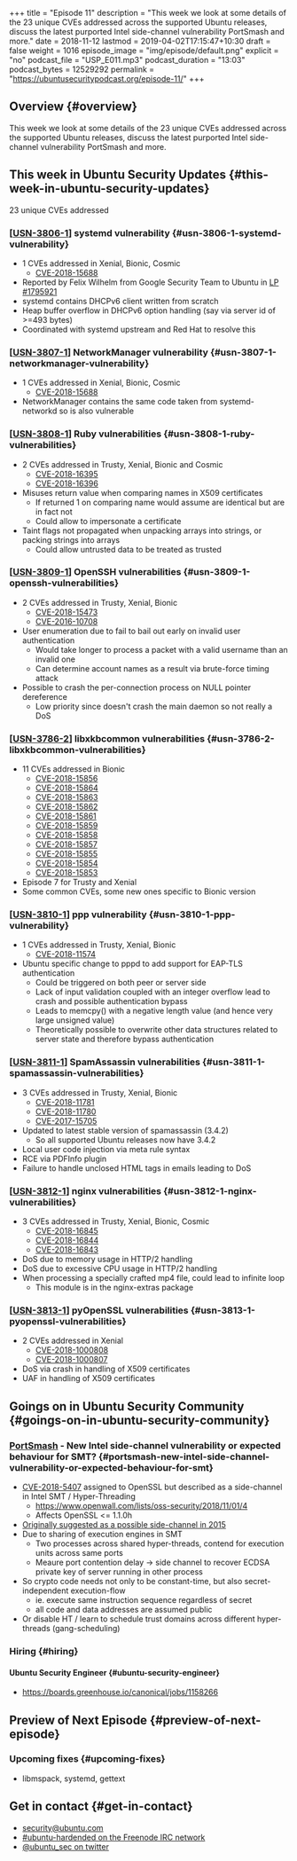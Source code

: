 +++
title = "Episode 11"
description = "This week we look at some details of the 23 unique CVEs addressed across the supported Ubuntu releases, discuss the latest purported Intel side-channel vulnerability PortSmash and more."
date = 2018-11-12
lastmod = 2019-04-02T17:15:47+10:30
draft = false
weight = 1016
episode_image = "img/episode/default.png"
explicit = "no"
podcast_file = "USP_E011.mp3"
podcast_duration = "13:03"
podcast_bytes = 12529292
permalink = "https://ubuntusecuritypodcast.org/episode-11/"
+++

## Overview {#overview}

This week we look at some details of the 23 unique CVEs addressed across the supported Ubuntu releases, discuss the latest purported Intel side-channel vulnerability PortSmash and more.


## This week in Ubuntu Security Updates {#this-week-in-ubuntu-security-updates}

23 unique CVEs addressed


### [[USN-3806-1](https://usn.ubuntu.com/3806-1/)] systemd vulnerability {#usn-3806-1-systemd-vulnerability}

-   1 CVEs addressed in Xenial, Bionic, Cosmic
    -   [CVE-2018-15688](https://people.canonical.com/~ubuntu-security/cve/CVE-2018-15688)
-   Reported by Felix Wilhelm from Google Security Team to Ubuntu in [LP #1795921](https://bugs.launchpad.net/ubuntu/+source/systemd/+bug/1795921)
-   systemd contains DHCPv6 client written from scratch
-   Heap buffer overflow in DHCPv6 option handling (say via server id of >=493 bytes)
-   Coordinated with systemd upstream and Red Hat to resolve this


### [[USN-3807-1](https://usn.ubuntu.com/3807-1/)] NetworkManager vulnerability {#usn-3807-1-networkmanager-vulnerability}

-   1 CVEs addressed in Xenial, Bionic, Cosmic
    -   [CVE-2018-15688](https://people.canonical.com/~ubuntu-security/cve/CVE-2018-15688)
-   NetworkManager contains the same code taken from systemd-networkd so is also vulnerable


### [[USN-3808-1](https://usn.ubuntu.com/3808-1/)] Ruby vulnerabilities {#usn-3808-1-ruby-vulnerabilities}

-   2 CVEs addressed in Trusty, Xenial, Bionic and Cosmic
    -   [CVE-2018-16395](https://people.canonical.com/~ubuntu-security/cve/CVE-2018-16395)
    -   [CVE-2018-16396](https://people.canonical.com/~ubuntu-security/cve/CVE-2018-16396)
-   Misuses return value when comparing names in X509 certificates
    -   If returned 1 on comparing name would assume are identical but are in fact not
    -   Could allow to impersonate a certificate
-   Taint flags not propagated when unpacking arrays into strings, or packing strings into arrays
    -   Could allow untrusted data to be treated as trusted


### [[USN-3809-1](https://usn.ubuntu.com/3809-1/)] OpenSSH vulnerabilities {#usn-3809-1-openssh-vulnerabilities}

-   2 CVEs addressed in Trusty, Xenial, Bionic
    -   [CVE-2018-15473](https://people.canonical.com/~ubuntu-security/cve/CVE-2018-15473)
    -   [CVE-2016-10708](https://people.canonical.com/~ubuntu-security/cve/CVE-2016-10708)
-   User enumeration due to fail to bail out early on invalid user authentication
    -   Would take longer to process a packet with a valid username than an invalid one
    -   Can determine account names as a result via brute-force timing attack
-   Possible to crash the per-connection process on NULL pointer dereference
    -   Low priority since doesn't crash the main daemon so not really a DoS


### [[USN-3786-2](https://usn.ubuntu.com/3786-2/)] libxkbcommon vulnerabilities {#usn-3786-2-libxkbcommon-vulnerabilities}

-   11 CVEs addressed in Bionic
    -   [CVE-2018-15856](https://people.canonical.com/~ubuntu-security/cve/CVE-2018-15856)
    -   [CVE-2018-15864](https://people.canonical.com/~ubuntu-security/cve/CVE-2018-15864)
    -   [CVE-2018-15863](https://people.canonical.com/~ubuntu-security/cve/CVE-2018-15863)
    -   [CVE-2018-15862](https://people.canonical.com/~ubuntu-security/cve/CVE-2018-15862)
    -   [CVE-2018-15861](https://people.canonical.com/~ubuntu-security/cve/CVE-2018-15861)
    -   [CVE-2018-15859](https://people.canonical.com/~ubuntu-security/cve/CVE-2018-15859)
    -   [CVE-2018-15858](https://people.canonical.com/~ubuntu-security/cve/CVE-2018-15858)
    -   [CVE-2018-15857](https://people.canonical.com/~ubuntu-security/cve/CVE-2018-15857)
    -   [CVE-2018-15855](https://people.canonical.com/~ubuntu-security/cve/CVE-2018-15855)
    -   [CVE-2018-15854](https://people.canonical.com/~ubuntu-security/cve/CVE-2018-15854)
    -   [CVE-2018-15853](https://people.canonical.com/~ubuntu-security/cve/CVE-2018-15853)
-   Episode 7 for Trusty and Xenial
-   Some common CVEs, some new ones specific to Bionic version


### [[USN-3810-1](https://usn.ubuntu.com/3810-1/)] ppp vulnerability {#usn-3810-1-ppp-vulnerability}

-   1 CVEs addressed in Trusty, Xenial, Bionic
    -   [CVE-2018-11574](https://people.canonical.com/~ubuntu-security/cve/CVE-2018-11574)
-   Ubuntu specific change to pppd to add support for EAP-TLS authentication
    -   Could be triggered on both peer or server side
    -   Lack of input validation coupled with an integer overflow lead to crash and possible authentication bypass
    -   Leads to memcpy() with a negative length value (and hence very large unsigned value)
    -   Theoretically possible to overwrite other data structures related to server state and therefore bypass authentication


### [[USN-3811-1](https://usn.ubuntu.com/3811-1/)] SpamAssassin vulnerabilities {#usn-3811-1-spamassassin-vulnerabilities}

-   3 CVEs addressed in Trusty, Xenial, Bionic
    -   [CVE-2018-11781](https://people.canonical.com/~ubuntu-security/cve/CVE-2018-11781)
    -   [CVE-2018-11780](https://people.canonical.com/~ubuntu-security/cve/CVE-2018-11780)
    -   [CVE-2017-15705](https://people.canonical.com/~ubuntu-security/cve/CVE-2017-15705)
-   Updated to latest stable version of spamassassin (3.4.2)
    -   So all supported Ubuntu releases now have 3.4.2
-   Local user code injection via meta rule syntax
-   RCE via PDFInfo plugin
-   Failure to handle unclosed HTML tags in emails leading to DoS


### [[USN-3812-1](https://usn.ubuntu.com/3812-1/)] nginx vulnerabilities {#usn-3812-1-nginx-vulnerabilities}

-   3 CVEs addressed in Trusty, Xenial, Bionic, Cosmic
    -   [CVE-2018-16845](https://people.canonical.com/~ubuntu-security/cve/CVE-2018-16845)
    -   [CVE-2018-16844](https://people.canonical.com/~ubuntu-security/cve/CVE-2018-16844)
    -   [CVE-2018-16843](https://people.canonical.com/~ubuntu-security/cve/CVE-2018-16843)
-   DoS due to memory usage in HTTP/2 handling
-   DoS due to excessive CPU usage in HTTP/2 handling
-   When processing a specially crafted mp4 file, could lead to infinite loop
    -   This module is in the nginx-extras package


### [[USN-3813-1](https://usn.ubuntu.com/3813-1/)] pyOpenSSL vulnerabilities {#usn-3813-1-pyopenssl-vulnerabilities}

-   2 CVEs addressed in Xenial
    -   [CVE-2018-1000808](https://people.canonical.com/~ubuntu-security/cve/CVE-2018-1000808)
    -   [CVE-2018-1000807](https://people.canonical.com/~ubuntu-security/cve/CVE-2018-1000807)
-   DoS via crash in handling of X509 certificates
-   UAF in handling of X509 certificates


## Goings on in Ubuntu Security Community {#goings-on-in-ubuntu-security-community}


### [PortSmash](https://eprint.iacr.org/2018/1060) - New Intel side-channel vulnerability or expected behaviour for SMT? {#portsmash-new-intel-side-channel-vulnerability-or-expected-behaviour-for-smt}

-   [CVE-2018-5407](https://people.canonical.com/~ubuntu-security/cve/2018/CVE-2018-5407.html) assigned to OpenSSL but described as a side-channel in Intel SMT / Hyper-Threading
    -   <https://www.openwall.com/lists/oss-security/2018/11/01/4>
    -   Affects OpenSSL <= 1.1.0h
-   [Originally suggested as a possible side-channel in 2015](https://www.openwall.com/lists/oss-security/2015/08/12/8)
-   Due to sharing of execution engines in SMT
    -   Two processes across shared hyper-threads, contend for execution units across same ports
    -   Meaure port contention delay -> side channel to recover ECDSA private key of server running in other process
-   So crypto code needs not only to be constant-time, but also secret-independent execution-flow
    -   ie. execute same instruction sequence regardless of secret
    -   all code and data addresses are assumed public
-   Or disable HT / learn to schedule trust domains across different hyper-threads (gang-scheduling)


### Hiring {#hiring}


#### Ubuntu Security Engineer {#ubuntu-security-engineer}

-   <https://boards.greenhouse.io/canonical/jobs/1158266>


## Preview of Next Episode {#preview-of-next-episode}


### Upcoming fixes {#upcoming-fixes}

-   libmspack, systemd, gettext


## Get in contact {#get-in-contact}

-   [security@ubuntu.com](mailto:security@ubuntu.com)
-   [#ubuntu-hardended on the Freenode IRC network](http://webchat.freenode.net?channels=%23ubuntu-hardened&uio=d4)
-   [@ubuntu\_sec on twitter](https://twitter.com/ubuntu%5Fsec)